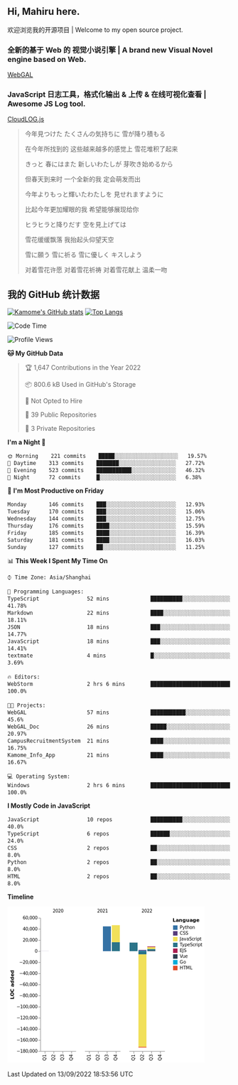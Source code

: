 ## Hi, Mahiru here.

欢迎浏览我的开源项目 | Welcome to my open source project.

### 全新的基于 Web 的 视觉小说引擎 | A brand new Visual Novel engine based on Web.

[WebGAL](https://github.com/MakinoharaShoko/WebGAL)

### JavaScript 日志工具，格式化输出 & 上传 & 在线可视化查看 | Awesome JS Log tool.

[CloudLOG.js](https://github.com/MakinoharaShoko/CloudLog.JS)

> 今年見つけた たくさんの気持ちに 雪が降り積もる  
> 
> 在今年所找到的 这些越来越多的感觉上 雪花堆积了起来  
> 
> きっと 春にはまた 新しいわたしが 芽吹き始めるから  
> 
> 但春天到来时 一个全新的我 定会萌发而出  
> 
> 今年よりもっと輝いたわたしを 見せれますように  
> 
> 比起今年更加耀眼的我 希望能够展现给你  
> 
> ヒラヒラと降りだす 空を見上げては  
> 
> 雪花缓缓飘落 我抬起头仰望天空  
> 
> 雪に願う 雪に祈る 雪に優しく キスしよう  
> 
> 对着雪花许愿 对着雪花祈祷 对着雪花献上 温柔一吻

## 我的 GitHub 统计数据

[![Kamome's GitHub stats](https://github-readme-stats.vercel.app/api?username=MakinoharaShoko)](https://github.com/anuraghazra/github-readme-stats)
[![Top Langs](https://github-readme-stats.vercel.app/api/top-langs/?username=MakinoharaShoko&layout=compact)](https://github.com/anuraghazra/github-readme-stats)

<!--
**MakinoharaShoko/MakinoharaShoko** is a ✨ _special_ ✨ repository because its `README.md` (this file) appears on your GitHub profile.

Here are some ideas to get you started:

- 🔭 I’m currently working on ...
- 🌱 I’m currently learning ...
- 👯 I’m looking to collaborate on ...
- 🤔 I’m looking for help with ...
- 💬 Ask me about ...
- 📫 How to reach me: ...
- 😄 Pronouns: ...
- ⚡ Fun fact: ...
-->

<!--START_SECTION:waka-->
![Code Time](http://img.shields.io/badge/Code%20Time-458%20hrs%2029%20mins-blue)

![Profile Views](http://img.shields.io/badge/Profile%20Views-0-blue)

**🐱 My GitHub Data** 

> 🏆 1,647 Contributions in the Year 2022
 > 
> 📦 800.6 kB Used in GitHub's Storage 
 > 
> 🚫 Not Opted to Hire
 > 
> 📜 39 Public Repositories 
 > 
> 🔑 3 Private Repositories  
 > 
**I'm a Night 🦉** 

```text
🌞 Morning    221 commits    █████░░░░░░░░░░░░░░░░░░░░   19.57% 
🌆 Daytime    313 commits    ███████░░░░░░░░░░░░░░░░░░   27.72% 
🌃 Evening    523 commits    ███████████░░░░░░░░░░░░░░   46.32% 
🌙 Night      72 commits     █░░░░░░░░░░░░░░░░░░░░░░░░   6.38%

```
📅 **I'm Most Productive on Friday** 

```text
Monday       146 commits    ███░░░░░░░░░░░░░░░░░░░░░░   12.93% 
Tuesday      170 commits    ███░░░░░░░░░░░░░░░░░░░░░░   15.06% 
Wednesday    144 commits    ███░░░░░░░░░░░░░░░░░░░░░░   12.75% 
Thursday     176 commits    ████░░░░░░░░░░░░░░░░░░░░░   15.59% 
Friday       185 commits    ████░░░░░░░░░░░░░░░░░░░░░   16.39% 
Saturday     181 commits    ████░░░░░░░░░░░░░░░░░░░░░   16.03% 
Sunday       127 commits    ██░░░░░░░░░░░░░░░░░░░░░░░   11.25%

```


📊 **This Week I Spent My Time On** 

```text
⌚︎ Time Zone: Asia/Shanghai

💬 Programming Languages: 
TypeScript               52 mins             ██████████░░░░░░░░░░░░░░░   41.78% 
Markdown                 22 mins             ████░░░░░░░░░░░░░░░░░░░░░   18.11% 
JSON                     18 mins             ███░░░░░░░░░░░░░░░░░░░░░░   14.77% 
JavaScript               18 mins             ███░░░░░░░░░░░░░░░░░░░░░░   14.41% 
textmate                 4 mins              █░░░░░░░░░░░░░░░░░░░░░░░░   3.69%

🔥 Editors: 
WebStorm                 2 hrs 6 mins        █████████████████████████   100.0%

🐱‍💻 Projects: 
WebGAL                   57 mins             ███████████░░░░░░░░░░░░░░   45.6% 
WebGAL_Doc               26 mins             █████░░░░░░░░░░░░░░░░░░░░   20.97% 
CampusRecruitmentSystem  21 mins             ████░░░░░░░░░░░░░░░░░░░░░   16.75% 
Kamome_Info_App          21 mins             ████░░░░░░░░░░░░░░░░░░░░░   16.67%

💻 Operating System: 
Windows                  2 hrs 6 mins        █████████████████████████   100.0%

```

**I Mostly Code in JavaScript** 

```text
JavaScript               10 repos            ██████████░░░░░░░░░░░░░░░   40.0% 
TypeScript               6 repos             ██████░░░░░░░░░░░░░░░░░░░   24.0% 
CSS                      2 repos             ██░░░░░░░░░░░░░░░░░░░░░░░   8.0% 
Python                   2 repos             ██░░░░░░░░░░░░░░░░░░░░░░░   8.0% 
HTML                     2 repos             ██░░░░░░░░░░░░░░░░░░░░░░░   8.0%

```


**Timeline**

![Chart not found](https://raw.githubusercontent.com/MakinoharaShoko/MakinoharaShoko/main/charts/bar_graph.png) 


 Last Updated on 13/09/2022 18:53:56 UTC
<!--END_SECTION:waka-->
